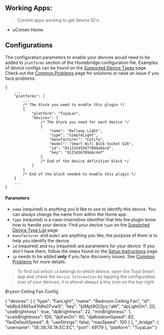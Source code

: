 ## Working Apps:
> Current apps working to get device ID's:
- uComen Home




## Configurations
The configuration parameters to enable your devices would need to be added to `platforms` section of the Homebridge configuration file. Examples of device configs can be found on the [Supported Device Types](https://github.com/iRayanKhan/homebridge-tuya/wiki/Supported-Device-Types) page. Check out the [Common Problems](https://github.com/iRayanKhan/homebridge-tuya/wiki/Common-Problems) page for solutions or raise an issue if you face problems.
```json5
{
    ...
    "platforms": [
        ...
        /* The block you need to enable this plugin */
        {
            "platform": "TuyaLan",
            "devices": [
                /* The block you need for each device */
                {
                    "name": "Hallway Light",
                    "type": "SimpleLight",
                    "manufacturer": "Cotify",
                    "model": "Smart Wifi Bulb Socket E26",
                    "id": "011233455677899abbcd",
                    "key": "0123456789abcdef"
                }
                /* End of the device definition block */ 
            ]
        }
        /* End of the block needed to enable this plugin */
    ]
    ...
}
```
#### Parameters
* `name` (required) is anything you'd like to use to identify this device. You can always change the name from within the Home app.
* `type` (required) is a case-insensitive identifier that lets the plugin know how to handle your device. Find your device `type` on the [Supported Device Type List](https://github.com/iRayanKhan/homebridge-tuya/wiki/Supported-Device-Types) page.
* `manufacturer` and `model` are anything you like; the purpose of them is to help you identify the device.
* `id` (required) and `key` (required) are parameters for your device. If you don't have them, follow the steps found on the [Setup Instructions](https://github.com/iRayanKgan/homebridge-tuya/wiki/Setup-Instructions) page.
* `ip` needs to be added **_only_** if you face discovery issues. See [Common Problems](https://github.com/iRayanKhan/homebridge-tuya/wiki/Common-Problems) for more details.   

> To find out which `id` belongs to which device, open the Tuya Smart app and check the `Device Information` by tapping the configuration icon of your devices; it is almost always a tiny icon on the top-right.


Bryson Ceiling Fan Config

{
    "devices": [
        {
            "type": "FanLight",
            "name": "Bedroom Ceiling Fan",
            "id": "eb8b43965e41fdfe07viw5",
            "key": "lj{Mp]9O[3yx;^aW",
            "dpLightOn": 20,
            "useBrightness": true,
            "dpBrightness": 22,
            "minBrightness": 1,
            "scaleBrightness": 100,
            "dpFanOn": 60,
            "dpRotationSpeed": 62,
            "fanDefaultSpeed": 8,
            "useStrings": false,
            "maxSpeed": 100
        }
    ],
    "_bridge": {
        "username": "0E:36:74:7A:EC:EC",
        "port": 49179
    },
    "platform": "TuyaLan"
}
